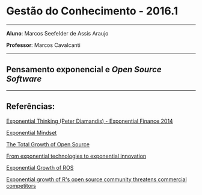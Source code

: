 # Gestão do Conhecimento - 2016.1

-----

**Aluno**: Marcos Seefelder de Assis Araujo

**Professor**: Marcos Cavalcanti

-----

## Pensamento exponencial e *Open Source Software*



-----

## Referências:

[Exponential Thinking (Peter Diamandis) - Exponential Finance 2014](https://www.youtube.com/watch?v=HvLFoMNzD_k)

[Exponential Mindset](https://medium.com/@ishaheen10/exponential-mindset-27da3591c599#.bp3t4rp4n)

[The Total Growth of Open Source](http://dirkriehle.com/publications/2008-2/the-total-growth-of-open-source/)

[From exponential technologies to exponential innovation](http://www2.deloitte.com/content/dam/Deloitte/es/Documents/sector-publico/Deloitte_ES_Sector-Publico_From-exponential-technologies-to-exponential-innovation.pdf)

[Exponential Growth of ROS](http://ieeexplore.ieee.org/stamp/stamp.jsp?arnumber=5751985)

[Exponential growth of R's open source community threatens commercial competitors](http://www.techrepublic.com/article/exponential-growth-of-rs-open-source-community-threatens-commercial-competitors/)


